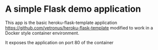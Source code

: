 # A simple Flask demo application

This app is the basic heroku-flask-template application
<https://github.com/vetronus/heroku-flask-template> modified
to work in a Docker style container environment.

It exposes the application on port 80 of the container
